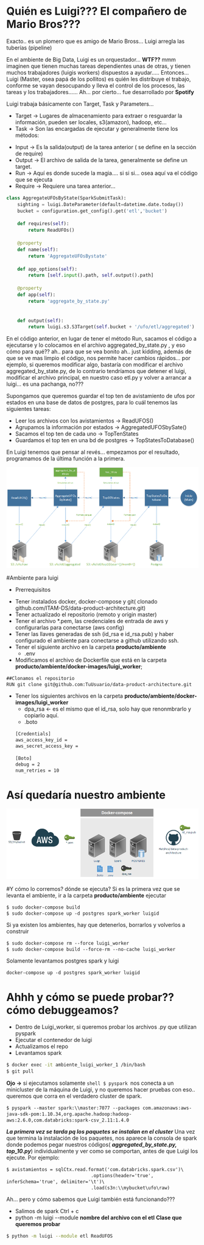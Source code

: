 # Quién es Luigi??? El compañero de Mario Bros???
Exacto.. es un plomero que es amigo de Mario Bross... Luigi arregla las tuberías (pipeline)

En el ambiente de Big Data, Luigi es un orquestador... **WTF??** mmm imaginen que tienen muchas tareas dependientes unas de otras, y tienen muchos trabajadores (luigis workers) dispuestos a ayudar..... Entonces... Luigi (Master, osea papá de los pollitos) es quién les distribuye el trabajo, conforme se vayan desocupando y lleva el control de los procesos, las tareas y los trabajadores......
Ah... por cierto... fue desarrollado por **Spotify**

Luigi trabaja básicamente con Target, Task y Parameters...
* Target -> Lugares de almacenamiento para extraer o resguardar la información, pueden ser locales, s3(amazon), hadoop, etc...
* Task -> Son las encargadas de ejecutar y generalmente tiene los métodos: 
 - Input -> Es la salida(output) de la tarea anterior ( se define en la sección de require)
 - Output -> El archivo de salida de la tarea, generalmente se define un target.
 - Run -> Aquí es donde sucede la magia.... si si si... osea aquí va el código que se ejecuta
 - Require -> Requiere una tarea anterior... 
``` python
class AggregateUFOsByState(SparkSubmitTask):
    sighting = luigi.DateParameter(default=datetime.date.today())
    bucket = configuration.get_config().get('etl','bucket')

    def requires(self):
        return ReadUFOs()

    @property
    def name(self):
        return 'AggregateUFOsBystate'

    def app_options(self):
        return [self.input().path, self.output().path]

    @property
    def app(self):
        return 'aggregate_by_state.py'


    def output(self):
        return luigi.s3.S3Target(self.bucket + '/ufo/etl/aggregated')
```
En el código anterior, en lugar de tener el método Run, sacamos el código a ejecutarse y lo colocamos en el archivo aggregated_by_state.py , y eso cómo para qué?? ah.. para que se vea bonito ah.. just kidding, además de que se ve mas limpio el código, nos permite hacer cambios rápidos... por ejemplo, si queremos modificar algo, bastaría con modificar el archivo aggregated_by_state.py, de lo contrario tendríamos que detener el luigi, modificar el archivo principal, en nuestro caso etl.py y volver a arrancar a luigi... es una pachanga, no???

Supongamos que queremos guardar el top ten de avistamiento de ufos por estados en una base de datos de postgres, para lo cuál tenemos las siguientes tareas:
* Leer los archivos con los avistamientos -> ReadUFOS()
* Agrupamos la información por estados -> AggregatedUFOSbySate()
* Sacamos el top ten de cada uno -> TopTenStates
* Guardamos el top ten en una bd de postgres -> TopStatesToDatabase()

En Luigi tenemos que pensar al revés... empezamos por el resultado, programamos de la última función a la primera.

![Esquema del archivo etl.py](images/LuigiETL.png)

#Ambiente para luigi
* Prerrequisitos
 - Tener instalados docker, docker-compose y git( clonado github.com/ITAM-DS/data-product-architecture.git)
 - Tener actualizado el repositorio (remoto y origin master)
 - Tener el archivo *.pem, las credenciales de entrada de aws y configurarlas para conectarse (aws config)
 - Tener las llaves generadas de ssh (id_rsa e id_rsa.pub) y haber configurado el ambiente para conectarse a github utilizando ssh.
 - Tener el siguiente archivo en la carpeta **producto/ambiente**
   * .env
 - Modificamos el archivo de Dockerfile que está en la carpeta **producto/ambiente/docker-images/luigi_worker**; 
  ```shell  
  ##Clonamos el repositorio
  RUN git clone git@github.com:TuUsuario/data-product-architecture.git
  ```
 - Tener los siguientes archivos en la carpeta **producto/ambiente/docker-images/luigi_worker**
   * dpa_rsa <- es el mismo que el id_rsa, solo hay que renonmbrarlo y copiarlo aquí.
    * .boto
    ```shell 
    [Credentials]
    aws_access_key_id =
    aws_secret_access_key = 
    
    [Boto]
    debug = 2
    num_retries = 10
     ```
# Así quedaría nuestro ambiente
![Esquema del docker-compose etl.py](images/docker-comoseLuigi.png)

#Y cómo lo corremos? dónde se ejecuta? Si es la primera vez que se levanta el ambiente, ir a la carpeta **producto/ambiente** ejecutar
```shell
$ sudo docker-compose build
$ sudo docker-compose up -d postgres spark_worker luigid
```
Si ya existen los ambientes, hay que detenerlos, borrarlos y volverlos a construir
```shell
$ sudo docker-compose rm --force luigi_worker
$ sudo docker-compose build --force-rm --no-cache luigi_worker
```
Solamente levantamos postgres spark y luigi
```shell
docker-compose up -d postgres spark_worker luigid
```

# Ahhh y cómo se puede probar?? cómo debuggeamos?
* Dentro de Luigi_worker, si queremos probar los archivos .py que utilizan pyspark
* Ejecutar el contenedor de luigi
* Actualizamos el repo
* Levantamos spark
```zsh
$ docker exec -it ambiente_luigi_worker_1 /bin/bash
$ git pull
```
**Ojo ->** si ejecutamos solamente ```shell $ pyspark ```nos conecta a un minicluster de la máquina de Luigi, y no queremos hacer pruebas con eso.. queremos que corra en el verdadero cluster de spark.

```shell 
$ pyspark --master spark:\\master:7077 --packages com.amazonaws:aws-java-sdk-pom:1.10.34,org.apache.hadoop:hadoop-aws:2.6.0,com.databricks:spark-csv_2.11:1.4.0
```
**_La primera vez se tarda pq los paquetes se instalan en el cluster_**
Una vez que termina la instalación de los paquetes, nos aparece la consola de spark donde podemos pegar nuestros códigos( 
**_aggregated_by_state.py, top_10.py_**) individualmente y ver como se comportan, antes de que Luigi los ejecute. Por ejemplo:

```shell
$ avistamientos = sqlCtx.read.format('com.databricks.spark.csv')\
                               .options(header='true', inferSchema='true', delimiter='\t')\
                               .load(s3n:\\mybucket\ufo\raw)

```

Ah... pero y cómo sabemos que Luigi también está funcionando???
* Salimos de spark Ctrl + c
* python -m luigi --module **nombre del archivo con el etl** **Clase que queremos probar**
```zsh
$ python -m luigi --module etl ReadUFOS
```
